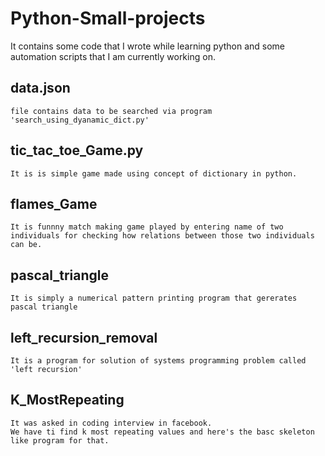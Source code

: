# Python-Small-projects

It contains some code that I wrote while learning python and some automation scripts that I am currently working on.

## data.json 
   ```
   file contains data to be searched via program 'search_using_dyanamic_dict.py'
   ```
## tic_tac_toe_Game.py
   ```
   It is is simple game made using concept of dictionary in python.
   ```
## flames_Game
   ```
   It is funnny match making game played by entering name of two individuals for checking how relations between those two individuals 
   can be.
   ```
## pascal_triangle
   ```
   It is simply a numerical pattern printing program that gererates pascal triangle
   ```
## left_recursion_removal
   ```
   It is a program for solution of systems programming problem called 'left recursion' 
   ```
   
## K_MostRepeating
   ```
   It was asked in coding interview in facebook.
   We have ti find k most repeating values and here's the basc skeleton like program for that.
   ```
